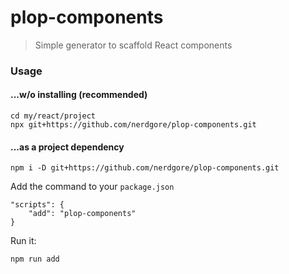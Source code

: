 # plop-components

> Simple generator to scaffold React components

### Usage

#### ...w/o installing (recommended)

```
cd my/react/project
npx git+https://github.com/nerdgore/plop-components.git
```

#### ...as a project dependency

```
npm i -D git+https://github.com/nerdgore/plop-components.git
```

Add the command to your `package.json`

```
"scripts": {
    "add": "plop-components"
}
```

Run it:

```
npm run add
```
